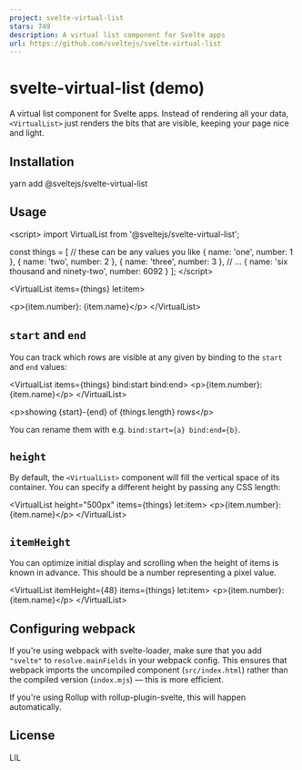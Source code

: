 ```yaml
---
project: svelte-virtual-list
stars: 749
description: A virtual list component for Svelte apps
url: https://github.com/sveltejs/svelte-virtual-list
---
```


svelte-virtual-list (demo)
==========================

A virtual list component for Svelte apps. Instead of rendering all your data, `<VirtualList>` just renders the bits that are visible, keeping your page nice and light.

Installation
------------

yarn add @sveltejs/svelte-virtual-list

Usage
-----

<script\>
  import VirtualList from '@sveltejs/svelte-virtual-list';

  const things \= \[
    // these can be any values you like
    { name: 'one', number: 1 },
    { name: 'two', number: 2 },
    { name: 'three', number: 3 },
    // ...
    { name: 'six thousand and ninety-two', number: 6092 }
  \];
</script\>

<VirtualList items\={things} let:item\>
  <!-- this will be rendered for each currently visible item -->
  <p\>{item.number}: {item.name}</p\>
</VirtualList\>

`start` and `end`
-----------------

You can track which rows are visible at any given by binding to the `start` and `end` values:

<VirtualList items\={things} bind:start bind:end\>
  <p\>{item.number}: {item.name}</p\>
</VirtualList\>

<p\>showing {start}-{end} of {things.length} rows</p\>

You can rename them with e.g. `bind:start={a} bind:end={b}`.

`height`
--------

By default, the `<VirtualList>` component will fill the vertical space of its container. You can specify a different height by passing any CSS length:

<VirtualList height\="500px" items\={things} let:item\>
  <p\>{item.number}: {item.name}</p\>
</VirtualList\>

`itemHeight`
------------

You can optimize initial display and scrolling when the height of items is known in advance. This should be a number representing a pixel value.

<VirtualList itemHeight\={48} items\={things} let:item\>
  <p\>{item.number}: {item.name}</p\>
</VirtualList\>

Configuring webpack
-------------------

If you're using webpack with svelte-loader, make sure that you add `"svelte"` to `resolve.mainFields` in your webpack config. This ensures that webpack imports the uncompiled component (`src/index.html`) rather than the compiled version (`index.mjs`) — this is more efficient.

If you're using Rollup with rollup-plugin-svelte, this will happen automatically.

License
-------

LIL
